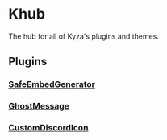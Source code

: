 # Khub

The hub for all of Kyza's plugins and themes.

## Plugins

### [SafeEmbedGenerator](https://github.com/KyzaGitHub/Khub/tree/master/v1%20Plugins/SafeEmbedGenerator)

### [GhostMessage](https://github.com/KyzaGitHub/Khub/tree/master/v1%20Plugins/GhostMessage)

### [CustomDiscordIcon](https://github.com/KyzaGitHub/Khub/tree/master/v1%20Plugins/CustomDiscordIcon)
